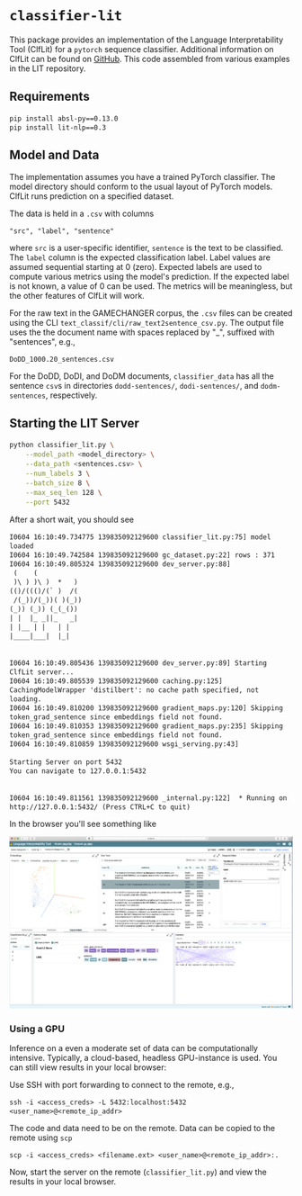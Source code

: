 # `classifier-lit`
This package provides an implementation of the Language Interpretability Tool (ClfLit) for
a `pytorch` sequence classifier.  Additional information on ClfLit can be 
found on [GitHub](https://pair-code.github.io/lit/). This code assembled from various
examples in the LIT repository.

## Requirements
```
pip install absl-py==0.13.0
pip install lit-nlp==0.3 
```

## Model and Data
The implementation assumes you have a trained PyTorch classifier. 
The model directory should conform to the usual layout of PyTorch models. ClfLit runs
prediction on a specified dataset.

The data is held in a `.csv` with columns
```
"src", "label", "sentence"
```
where `src` is a user-specific identifier, `sentence` is the text to be classified. The `label` column
is the expected classification label. 
Label values are assumed sequential starting at 0 (zero). Expected labels are used to compute various 
metrics using the model's prediction.
If the expected label is not known, a value of 0 can be used. The metrics will be meaningless, 
but the other features of ClfLit will work.

For the raw text in the GAMECHANGER corpus, the `.csv` files can be created 
using the CLI `text_classif/cli/raw_text2sentence_csv.py`. The output file uses the the
document name with spaces replaced by "_", suffixed with "sentences", e.g.,

```
DoDD_1000.20_sentences.csv
```

For the DoDD, DoDI, and DoDM documents, `classifier_data` has all the sentence `csv`s in
directories `dodd-sentences/`, `dodi-sentences/`, and `dodm-sentences`, respectively. 

## Starting the LIT Server

```bash
python classifier_lit.py \
    --model_path <model_directory> \
    --data_path <sentences.csv> \
    --num_labels 3 \
    --batch_size 8 \
    --max_seq_len 128 \
    --port 5432
```
After a short wait, you should see
```
I0604 16:10:49.734775 139835092129600 classifier_lit.py:75] model loaded
I0604 16:10:49.742584 139835092129600 gc_dataset.py:22] rows : 371
I0604 16:10:49.805324 139835092129600 dev_server.py:88]
 (    (
 )\ ) )\ )  *   )
(()/((()/(` )  /(
 /(_))/(_))( )(_))
(_)) (_)) (_(_())
| |  |_ _||_   _|
| |__ | |   | |
|____|___|  |_|


I0604 16:10:49.805436 139835092129600 dev_server.py:89] Starting ClfLit server...
I0604 16:10:49.805539 139835092129600 caching.py:125] CachingModelWrapper 'distilbert': no cache path specified, not loading.
I0604 16:10:49.810200 139835092129600 gradient_maps.py:120] Skipping token_grad_sentence since embeddings field not found.
I0604 16:10:49.810353 139835092129600 gradient_maps.py:235] Skipping token_grad_sentence since embeddings field not found.
I0604 16:10:49.810859 139835092129600 wsgi_serving.py:43]

Starting Server on port 5432
You can navigate to 127.0.0.1:5432


I0604 16:10:49.811561 139835092129600 _internal.py:122]  * Running on http://127.0.0.1:5432/ (Press CTRL+C to quit)
``` 
In the browser you'll see something like

![Alt text](img/lit.png)


### Using a GPU
Inference on a even a moderate set of data can be computationally intensive. 
Typically, a cloud-based, headless GPU-instance is used. You can still
view results in your local browser: 

Use SSH with port forwarding to connect to the remote, e.g.,
```
ssh -i <access_creds> -L 5432:localhost:5432 <user_name>@<remote_ip_addr>
```
The code and data need to be on the remote. Data can be copied to the remote using `scp`
```
scp -i <access_creds> <filename.ext> <user_name>@<remote_ip_addr>:. 
```

Now, start the server on the remote (`classifier_lit.py`) and view the results in your 
local browser.
